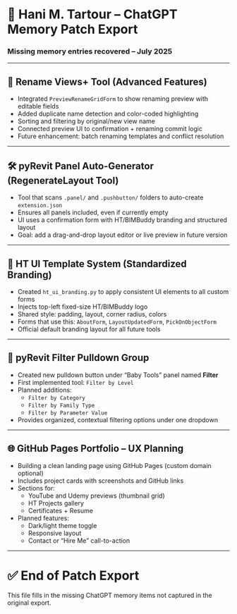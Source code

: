 # 🧠 Hani M. Tartour – ChatGPT Memory Patch Export
### Missing memory entries recovered – July 2025

---

## 🧩 Rename Views+ Tool (Advanced Features)

- Integrated `PreviewRenameGridForm` to show renaming preview with editable fields
- Added duplicate name detection and color-coded highlighting
- Sorting and filtering by original/new view name
- Connected preview UI to confirmation + renaming commit logic
- Future enhancement: batch renaming templates and conflict resolution

---

## 🛠️ pyRevit Panel Auto-Generator (RegenerateLayout Tool)

- Tool that scans `.panel/` and `.pushbutton/` folders to auto-create `extension.json`
- Ensures all panels included, even if currently empty
- UI uses a confirmation form with HT/BIMBuddy branding and structured layout
- Goal: add a drag-and-drop layout editor or live preview in future version

---

## 🎨 HT UI Template System (Standardized Branding)

- Created `ht_ui_branding.py` to apply consistent UI elements to all custom forms
- Injects top-left fixed-size HT/BIMBuddy logo
- Shared style: padding, layout, corner radius, colors
- Forms that use this: `AboutForm`, `LayoutUpdatedForm`, `PickOnObjectForm`
- Official default branding layout for all future tools

---

## 🔽 pyRevit Filter Pulldown Group

- Created new pulldown button under “Baby Tools” panel named **Filter**
- First implemented tool: `Filter by Level`
- Planned additions:
  - `Filter by Category`
  - `Filter by Family Type`
  - `Filter by Parameter Value`
- Provides organized, contextual filtering options under one dropdown

---

## 🌐 GitHub Pages Portfolio – UX Planning

- Building a clean landing page using GitHub Pages (custom domain optional)
- Includes project cards with screenshots and GitHub links
- Sections for:
  - YouTube and Udemy previews (thumbnail grid)
  - HT Projects gallery
  - Certificates + Resume
- Planned features:
  - Dark/light theme toggle
  - Responsive layout
  - Contact or “Hire Me” call-to-action

---

# ✅ End of Patch Export
This file fills in the missing ChatGPT memory items not captured in the original export.